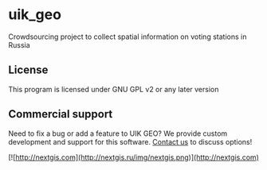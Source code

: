 # uik_geo
Сrowdsourcing project to collect spatial information on voting stations in Russia

License
-------------
This program is licensed under GNU GPL v2 or any later version

Commercial support
----------
Need to fix a bug or add a feature to UIK GEO? We provide custom development and support for this software. [Contact us](http://nextgis.ru/en/contact/) to discuss options!

[![http://nextgis.com](http://nextgis.ru/img/nextgis.png)](http://nextgis.com)
